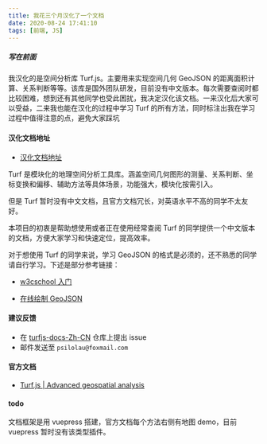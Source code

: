 ```yaml
---
title: 我花三个月汉化了一个文档
date: 2020-08-24 17:41:10
tags: [前端, JS]
---
```


##### 写在前面

我汉化的是空间分析库 Turf.js。主要用来实现空间几何 GeoJSON 的距离面积计算、关系判断等等。该库是国外团队研发，目前没有中文版本。每次需要查阅时都比较困难，想到还有其他同学也受此困扰，我决定汉化该文档。一来汉化后大家可以受益，二来我也能在汉化的过程中学习 Turf 的所有方法，同时标注出我在学习过程中值得注意的点，避免大家踩坑

#### 汉化文档地址

- [汉化文档地址](https://psilocine.github.io/turfjs-docs-Zh-CN/)

Turf 是模块化的地理空间分析工具库。涵盖空间几何图形的测量、关系判断、坐标变换和偏移、辅助方法等具体场景，功能强大，模块化按需引入。

但是 Turf 暂时没有中文文档，且官方文档冗长，对英语水平不高的同学不太友好。

本项目的初衷是帮助想使用或者正在使用经常查阅 Turf 的同学提供一个中文版本的文档，方便大家学习和快速定位，提高效率。

对于想使用 Turf 的同学来说，学习 GeoJSON 的格式是必须的，还不熟悉的同学请自行学习。下述是部分参考链接：

- [w3cschool 入门](https://www.w3cschool.cn/doc_rethinkdb_java/rethinkdb_java-api-java-geojson-index.html)

- [在线绘制 GeoJSON](http://geojson.io/#map=2/20.0/0.0)

#### 建议反馈

- 在 [turfjs-docs-Zh-CN](https://github.com/Psilocine/turfjs-docs-Zh-CN) 仓库上提出 issue
- 邮件发送至 `psilolau@foxmail.com`

#### 官方文档

- [Turf.js | Advanced geospatial analysis](http://turfjs.org/)

#### todo

文档框架是用 vuepress 搭建，官方文档每个方法右侧有地图 demo，目前 vuepress 暂时没有该类型插件。

